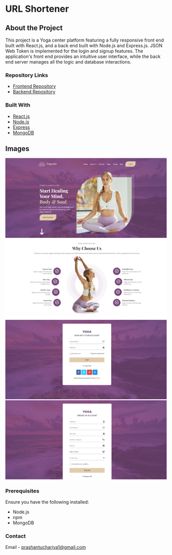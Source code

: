 # URL Shortener

## About the Project

This project is a Yoga center platform featuring a fully responsive front end built with React.js, and a back end built with Node.js and Express.js. JSON Web Token is implemented for the login and signup features. The application's front end provides an intuitive user interface, while the back end server manages all the logic and database interactions.
### Repository Links
- [Frontend Repository](https://github.com/prashantuchariya1/YogaFlow)
- [Backend Repository](https://github.com/prashantuchariya1/YogaFlow-Backend.git)


### Built With

- [React.js](https://reactjs.org/)
- [Node.js](https://nodejs.org/)
- [Express](https://expressjs.com/)
- [MongoDB](https://www.mongodb.com/)

## Images

![Screenshot of the application](images/1.png)
![Screenshot of the application](images/4.png)
![Screenshot of the application](images/2.png)
![Screenshot of the application](images/3.png)


### Prerequisites

Ensure you have the following installed:
- Node.js
- npm
- MongoDB

### Contact
Email - prashantuchariya1@gmail.com
